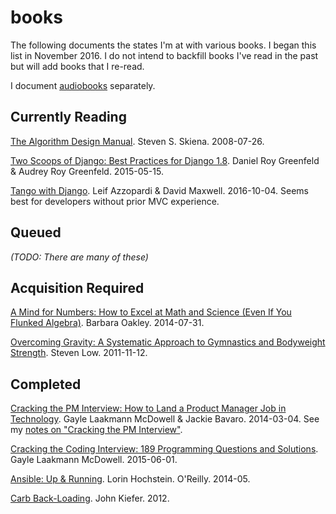 ---
---

books
=====

The following documents the states I'm at with various books.
I began this list in November 2016.
I do not intend to backfill books I've read in the past but will add books that I re-read.

I document [audiobooks](audiobooks.md) separately.

## Currently Reading

[The Algorithm Design Manual](http://amzn.to/2gLAiQJ). Steven S. Skiena. 2008-07-26.

[Two Scoops of Django: Best Practices for Django 1.8](http://amzn.to/2gLzQlw).  Daniel Roy Greenfeld & Audrey Roy Greenfeld. 2015-05-15.

[Tango with Django](http://leanpub.com/tangowithdjango19). Leif Azzopardi & David Maxwell. 2016-10-04. Seems best for developers without prior MVC experience.

## Queued

_(TODO: There are many of these)_

## Acquisition Required

[A Mind for Numbers: How to Excel at Math and Science (Even If You Flunked Algebra)](http://amzn.to/2g5JcaG). Barbara Oakley. 2014-07-31.

[Overcoming Gravity: A Systematic Approach to Gymnastics and Bodyweight Strength](http://amzn.to/2guqqdD). Steven Low. 2011-11-12.

## Completed

[Cracking the PM Interview: How to Land a Product Manager Job in Technology](http://amzn.to/2gunwp8). Gayle Laakmann McDowell & Jackie Bavaro. 2014-03-04. See my [notes on "Cracking the PM Interview"](cracking-pm-interview-2008.md).

[Cracking the Coding Interview: 189 Programming Questions and Solutions](http://amzn.to/2g5Zbpb). Gayle Laakmann McDowell. 2015-06-01.

[Ansible: Up & Running](http://amzn.to/2fneM4l). Lorin Hochstein. O'Reilly. 2014-05.

[Carb Back-Loading](http://www.carbbackloading.com/). John Kiefer. 2012.
